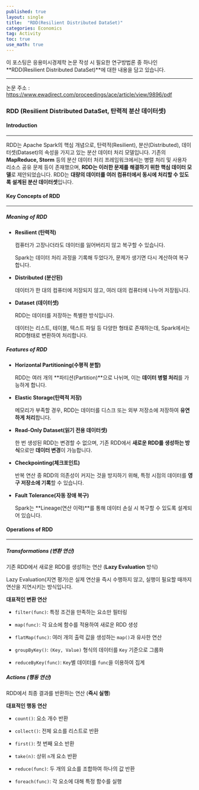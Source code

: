 ```yaml
---
published: true
layout: single
title:  "RDD(Resilient Distributed DataSet)"
categories: Economics
tag: Activity
toc: true
use_math: true
---
```


이 포스팅은 응용미시경제학 논문 작성 시 필요한 연구방법론 중 하나인 **RDD(Resilient Distributed DataSet)**에 대한 내용을 담고 있습니다.

---

논문 주소 : https://www.ewadirect.com/proceedings/ace/article/view/9896/pdf



### RDD (Resilient Distributed DataSet, 탄력적 분산 데이터셋)

#### Introduction

---

RDD는 Apache Spark의 핵심 개념으로, 탄력적(Resilient), 분산(Distributed), 데이터셋(Dataset)의 속성을 가지고 있는 분산 데이터 처리 모델입니다. 기존의 **MapReduce, Storm** 등의 분산 데이터 처리 프레임워크에서는 병렬 처리 및 사용자 리소스 공유 문제 등이 존재했으며, **RDD는 이러한 문제를 해결하기 위한 핵심 데이터 모델**로 제안되었습니다. RDD는 **대량의 데이터를 여러 컴퓨터에서 동시에 처리할 수 있도록 설계된 분산 데이터셋**입니다.



#### Key Concepts of RDD

---

##### Meaning of RDD

- **Resilient (탄력적)**

  컴퓨터가 고장나더라도 데이터를 잃어버리지 않고 복구할 수 있습니다.

  Spark는 데이터 처리 과정을 기록해 두었다가, 문제가 생기면 다시 계산하여 복구합니다.

- **Distributed (분산된)**

  데이터가 한 대의 컴퓨터에 저장되지 않고, 여러 대의 컴퓨터에 나누어 저장됩니다.

- **Dataset (데이터셋)**

  RDD는 데이터를 저장하는 특별한 방식입니다.

  데이터는 리스트, 테이블, 텍스트 파일 등 다양한 형태로 존재하는데, Spark에서는 RDD형태로 변환하여 처리합니다.



##### Features of RDD

- **Horizontal Partitioning(수평적 분할)**

  RDD는 여러 개의 **파티션(Partition)**으로 나뉘며, 이는 **데이터 병렬 처리**를 가능하게 합니다.

- **Elastic Storage(탄력적 저장)**

  메모리가 부족할 경우, RDD는 데이터를 디스크 또는 외부 저장소에 저장하여 **유연하게 처리**합니다.

- **Read-Only Dataset(읽기 전용 데이터셋)**

  한 번 생성된 RDD는 변경할 수 없으며, 기존 RDD에서 **새로운 RDD를 생성하는 방식**으로만 **데이터 변경**이 가능합니다.

- **Checkpointing(체크포인트)**

  반복 연산 중 RDD의 의존성이 커지는 것을 방지하기 위해, 특정 시점의 데이터를 **영구 저장소에 기록**할 수 있습니다.

- **Fault Tolerance(자동 장애 복구)**

  Spark는 **Lineage(연산 이력)**를 통해 데이터 손실 시 복구할 수 있도록 설계되어 있습니다.



#### Operations of RDD

---

##### Transformations (변환 연산)

기존 RDD에서 새로운 RDD를 생성하는 연산 (**Lazy Evaluation** 방식)

Lazy Evaluation(지연 평가)은 실제 연산을 즉시 수행하지 않고, 실행이 필요할 때까지 연산을 지연시키는 방식입니다.

**대표적인 변환 연산**

- `filter(func)`: 특정 조건을 만족하는 요소만 필터링

- `map(func)`: 각 요소에 함수를 적용하여 새로운 RDD 생성

- `flatMap(func)`: 여러 개의 출력 값을 생성하는 `map()`과 유사한 연산

- `groupByKey()`: `(Key, Value)` 형식의 데이터를 `Key` 기준으로 그룹화

- `reduceByKey(func)`: `Key`별 데이터를 `func`을 이용하여 집계



##### Actions (행동 연산)

RDD에서 최종 결과를 반환하는 연산 (**즉시 실행**)

**대표적인 행동 연산**

- `count()`: 요소 개수 반환

- `collect()`: 전체 요소를 리스트로 반환

- `first()`: 첫 번째 요소 반환

- `take(n)`: 상위 `n`개 요소 반환

- `reduce(func)`: 두 개의 요소를 조합하여 하나의 값 반환
- `foreach(func)`: 각 요소에 대해 특정 함수를 실행
